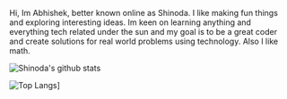 <!--
**ShinodaII/ShinodaII** is a ✨ _special_ ✨ repository because its `README.md` (this file) appears on your GitHub profile.-->

Hi, 
Im Abhishek, better known online as Shinoda. I like making fun things and exploring interesting ideas. 
Im keen on learning anything and everything tech related under the sun and my goal is to be a great coder and create solutions for real world problems using technology. Also I like math.

![Shinoda's github stats](https://github-readme-stats.vercel.app/api?username=ShinodaII&show_icons=true&theme=blue-green)


![Top Langs](https://github-readme-stats.vercel.app/api/top-langs/?username=ShinodaII&layout=compact&theme=blue-green)]
